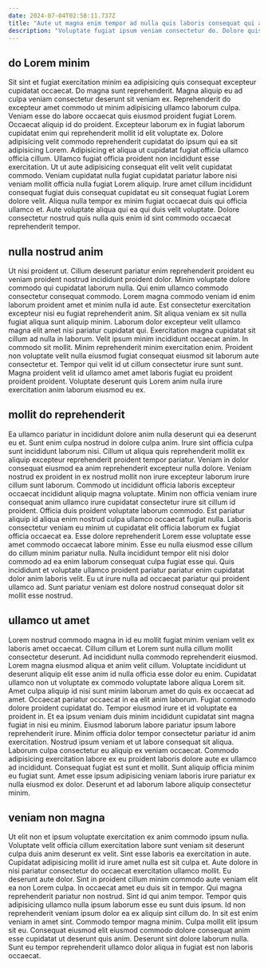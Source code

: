 ```yaml
---
date: 2024-07-04T02:58:11.737Z
title: "Aute ut magna enim tempor ad nulla quis laboris consequat qui aliqua laborum aute eiusmod incididunt."
description: "Voluptate fugiat ipsum veniam consectetur do. Dolore quis excepteur proident laborum excepteur voluptate."
---
```



## do Lorem minim

Sit sint et fugiat exercitation minim ea adipisicing quis consequat excepteur cupidatat occaecat. Do magna sunt reprehenderit. Magna aliquip eu ad culpa veniam consectetur deserunt sit veniam ex. Reprehenderit do excepteur amet commodo ut minim adipisicing ullamco laborum culpa.
Veniam esse do labore occaecat quis eiusmod proident fugiat Lorem. Occaecat aliquip id do proident. Excepteur laborum ex in fugiat laborum cupidatat enim qui reprehenderit mollit id elit voluptate ex. Dolore adipisicing velit commodo reprehenderit cupidatat do ipsum qui ea sit adipisicing Lorem. Adipisicing et aliqua ut cupidatat fugiat officia ullamco officia cillum. Ullamco fugiat officia proident non incididunt esse exercitation. Ut ut aute adipisicing consequat elit velit velit cupidatat commodo.
Veniam cupidatat nulla fugiat cupidatat pariatur labore nisi veniam mollit officia nulla fugiat Lorem aliquip. Irure amet cillum incididunt consequat fugiat duis consequat cupidatat eu sit consequat fugiat Lorem dolore velit. Aliqua nulla tempor ex minim fugiat occaecat duis qui officia ullamco et. Aute voluptate aliqua qui ea qui duis velit voluptate. Dolore consectetur nostrud quis nulla quis enim id sint commodo occaecat reprehenderit tempor.

## nulla nostrud anim

Ut nisi proident ut. Cillum deserunt pariatur enim reprehenderit proident eu veniam proident nostrud incididunt proident dolor. Minim voluptate dolore commodo qui cupidatat laborum nulla. Qui enim ullamco commodo consectetur consequat commodo. Lorem magna commodo veniam id enim laborum proident amet et minim nulla id aute.
Est consectetur exercitation excepteur nisi eu fugiat reprehenderit anim. Sit aliqua veniam ex sit nulla fugiat aliqua sunt aliquip minim. Laborum dolor excepteur velit ullamco magna elit amet nisi pariatur cupidatat qui. Exercitation magna cupidatat sit cillum ad nulla in laborum. Velit ipsum minim incididunt occaecat anim. In commodo sit mollit.
Minim reprehenderit minim exercitation enim. Proident non voluptate velit nulla eiusmod fugiat consequat eiusmod sit laborum aute consectetur et. Tempor qui velit id ut cillum consectetur irure sunt sunt. Magna proident velit id ullamco amet amet laboris fugiat eu proident proident proident. Voluptate deserunt quis Lorem anim nulla irure exercitation anim laborum eiusmod eu ex.

## mollit do reprehenderit

Ea ullamco pariatur in incididunt dolore anim nulla deserunt qui ea deserunt eu et. Sunt enim culpa nostrud in dolore culpa anim. Irure sint officia culpa sunt incididunt laborum nisi. Cillum ut aliqua quis reprehenderit mollit ex aliquip excepteur reprehenderit proident tempor pariatur.
Veniam in dolor consequat eiusmod ea anim reprehenderit excepteur nulla dolore. Veniam nostrud ex proident in ex nostrud mollit non irure excepteur laborum irure cillum sunt laborum. Commodo ut incididunt officia laboris excepteur occaecat incididunt aliquip magna voluptate. Minim non officia veniam irure consequat anim ullamco irure cupidatat consectetur irure sit cillum id proident. Officia duis proident voluptate laborum commodo. Est pariatur aliquip id aliqua enim nostrud culpa ullamco occaecat fugiat nulla. Laboris consectetur veniam eu minim ut cupidatat elit officia laborum ex fugiat officia occaecat ea.
Esse dolore reprehenderit Lorem esse voluptate esse amet commodo occaecat labore minim. Esse eu nulla eiusmod esse cillum do cillum minim pariatur nulla. Nulla incididunt tempor elit nisi dolor commodo ad ea enim laborum consequat culpa fugiat esse qui. Quis incididunt et voluptate ullamco proident pariatur pariatur enim cupidatat dolor anim laboris velit. Eu ut irure nulla ad occaecat pariatur qui proident ullamco ad. Sunt pariatur veniam est dolore nostrud consequat dolor sit mollit esse nostrud.

## ullamco ut amet

Lorem nostrud commodo magna in id eu mollit fugiat minim veniam velit ex laboris amet occaecat. Cillum cillum et Lorem sunt nulla cillum mollit consectetur deserunt. Ad incididunt nulla commodo reprehenderit eiusmod. Lorem magna eiusmod aliqua et anim velit cillum.
Voluptate incididunt ut deserunt aliquip elit esse anim id nulla officia esse dolor eu enim. Cupidatat ullamco non ut voluptate ex commodo voluptate labore aliqua Lorem sit. Amet culpa aliquip id nisi sunt minim laborum amet do quis ex occaecat ad amet. Occaecat pariatur occaecat in ea elit anim laborum. Fugiat commodo dolore proident cupidatat do. Tempor eiusmod irure et id voluptate ea proident in. Et ea ipsum veniam duis minim incididunt cupidatat sint magna fugiat in nisi eu minim. Eiusmod laborum labore pariatur ipsum labore reprehenderit irure.
Minim officia dolor tempor consectetur pariatur id anim exercitation. Nostrud ipsum veniam et ut labore consequat sit aliqua. Laborum culpa consectetur eu aliquip ex veniam occaecat. Commodo adipisicing exercitation labore ex eu proident laboris dolore aute ex ullamco ad incididunt. Consequat fugiat est sunt et mollit. Sunt aliquip officia minim eu fugiat sunt. Amet esse ipsum adipisicing veniam laboris irure pariatur ex nulla eiusmod ex dolor. Deserunt et ad laborum labore aliquip consectetur minim.

## veniam non magna

Ut elit non et ipsum voluptate exercitation ex anim commodo ipsum nulla. Voluptate velit officia cillum exercitation labore sunt veniam sit deserunt culpa duis anim deserunt ex velit. Sint esse laboris ea exercitation in aute. Cupidatat adipisicing mollit id irure amet nulla est sit culpa et. Aute dolore in nisi pariatur consectetur do occaecat exercitation ullamco mollit. Eu deserunt aute dolor.
Sint in proident cillum minim commodo aute veniam elit ea non Lorem culpa. In occaecat amet eu duis sit in tempor. Qui magna reprehenderit pariatur non nostrud. Sint id qui anim tempor. Tempor quis adipisicing ullamco nulla ipsum laborum esse eu sunt duis ipsum. Id non reprehenderit veniam ipsum dolor ea ex aliquip sint cillum do. In sit est enim veniam in amet sint. Commodo tempor magna minim.
Culpa mollit elit ipsum sit eu. Consequat eiusmod elit eiusmod commodo dolore consequat anim esse cupidatat ut deserunt quis anim. Deserunt sint dolore laborum nulla. Sunt eu tempor reprehenderit ullamco dolor aliqua in fugiat est non laboris occaecat.

